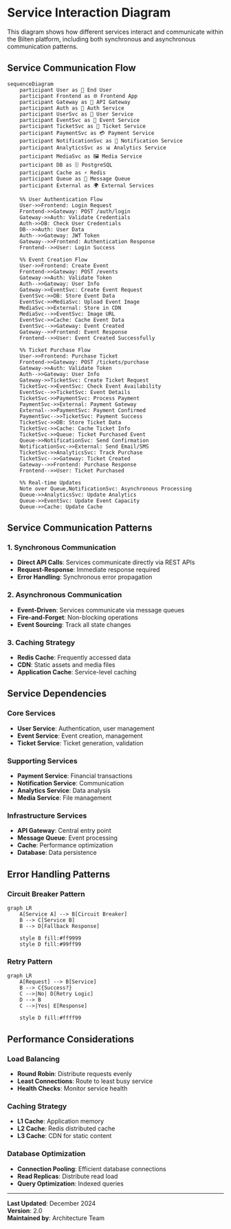 # Service Interaction Diagram

This diagram shows how different services interact and communicate within the Bilten platform, including both synchronous and asynchronous communication patterns.

## Service Communication Flow

```mermaid
sequenceDiagram
    participant User as 👥 End User
    participant Frontend as 🌐 Frontend App
    participant Gateway as 🚪 API Gateway
    participant Auth as 🔐 Auth Service
    participant UserSvc as 👤 User Service
    participant EventSvc as 🎪 Event Service
    participant TicketSvc as 🎫 Ticket Service
    participant PaymentSvc as 💳 Payment Service
    participant NotificationSvc as 📧 Notification Service
    participant AnalyticsSvc as 📊 Analytics Service
    participant MediaSvc as 🖼️ Media Service
    participant DB as 🗄️ PostgreSQL
    participant Cache as ⚡ Redis
    participant Queue as 📨 Message Queue
    participant External as 🌍 External Services

    %% User Authentication Flow
    User->>Frontend: Login Request
    Frontend->>Gateway: POST /auth/login
    Gateway->>Auth: Validate Credentials
    Auth->>DB: Check User Credentials
    DB-->>Auth: User Data
    Auth-->>Gateway: JWT Token
    Gateway-->>Frontend: Authentication Response
    Frontend-->>User: Login Success

    %% Event Creation Flow
    User->>Frontend: Create Event
    Frontend->>Gateway: POST /events
    Gateway->>Auth: Validate Token
    Auth-->>Gateway: User Info
    Gateway->>EventSvc: Create Event Request
    EventSvc->>DB: Store Event Data
    EventSvc->>MediaSvc: Upload Event Image
    MediaSvc->>External: Store in CDN
    MediaSvc-->>EventSvc: Image URL
    EventSvc->>Cache: Cache Event Data
    EventSvc-->>Gateway: Event Created
    Gateway-->>Frontend: Event Response
    Frontend-->>User: Event Created Successfully

    %% Ticket Purchase Flow
    User->>Frontend: Purchase Ticket
    Frontend->>Gateway: POST /tickets/purchase
    Gateway->>Auth: Validate Token
    Auth-->>Gateway: User Info
    Gateway->>TicketSvc: Create Ticket Request
    TicketSvc->>EventSvc: Check Event Availability
    EventSvc-->>TicketSvc: Event Details
    TicketSvc->>PaymentSvc: Process Payment
    PaymentSvc->>External: Payment Gateway
    External-->>PaymentSvc: Payment Confirmed
    PaymentSvc-->>TicketSvc: Payment Success
    TicketSvc->>DB: Store Ticket Data
    TicketSvc->>Cache: Cache Ticket Info
    TicketSvc->>Queue: Ticket Purchased Event
    Queue->>NotificationSvc: Send Confirmation
    NotificationSvc->>External: Send Email/SMS
    TicketSvc->>AnalyticsSvc: Track Purchase
    TicketSvc-->>Gateway: Ticket Created
    Gateway-->>Frontend: Purchase Response
    Frontend-->>User: Ticket Purchased

    %% Real-time Updates
    Note over Queue,NotificationSvc: Asynchronous Processing
    Queue->>AnalyticsSvc: Update Analytics
    Queue->>EventSvc: Update Event Capacity
    Queue->>Cache: Update Cache
```

## Service Communication Patterns

### 1. **Synchronous Communication**
- **Direct API Calls**: Services communicate directly via REST APIs
- **Request-Response**: Immediate response required
- **Error Handling**: Synchronous error propagation

### 2. **Asynchronous Communication**
- **Event-Driven**: Services communicate via message queues
- **Fire-and-Forget**: Non-blocking operations
- **Event Sourcing**: Track all state changes

### 3. **Caching Strategy**
- **Redis Cache**: Frequently accessed data
- **CDN**: Static assets and media files
- **Application Cache**: Service-level caching

## Service Dependencies

### Core Services
- **User Service**: Authentication, user management
- **Event Service**: Event creation, management
- **Ticket Service**: Ticket generation, validation

### Supporting Services
- **Payment Service**: Financial transactions
- **Notification Service**: Communication
- **Analytics Service**: Data analysis
- **Media Service**: File management

### Infrastructure Services
- **API Gateway**: Central entry point
- **Message Queue**: Event processing
- **Cache**: Performance optimization
- **Database**: Data persistence

## Error Handling Patterns

### Circuit Breaker Pattern
```mermaid
graph LR
    A[Service A] --> B[Circuit Breaker]
    B --> C[Service B]
    B --> D[Fallback Response]
    
    style B fill:#ff9999
    style D fill:#99ff99
```

### Retry Pattern
```mermaid
graph LR
    A[Request] --> B[Service]
    B --> C{Success?}
    C -->|No| D[Retry Logic]
    D --> B
    C -->|Yes| E[Response]
    
    style D fill:#ffff99
```

## Performance Considerations

### Load Balancing
- **Round Robin**: Distribute requests evenly
- **Least Connections**: Route to least busy service
- **Health Checks**: Monitor service health

### Caching Strategy
- **L1 Cache**: Application memory
- **L2 Cache**: Redis distributed cache
- **L3 Cache**: CDN for static content

### Database Optimization
- **Connection Pooling**: Efficient database connections
- **Read Replicas**: Distribute read load
- **Query Optimization**: Indexed queries

---

**Last Updated**: December 2024  
**Version**: 2.0  
**Maintained by**: Architecture Team
